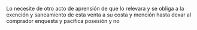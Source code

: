 Lo necesite de otro acto de aprensión de que lo relevara y se obliga a la exención y saneamiento de esta venta a su costa y mención hasta dexar al comprador enquesta y pacifica posesión y no